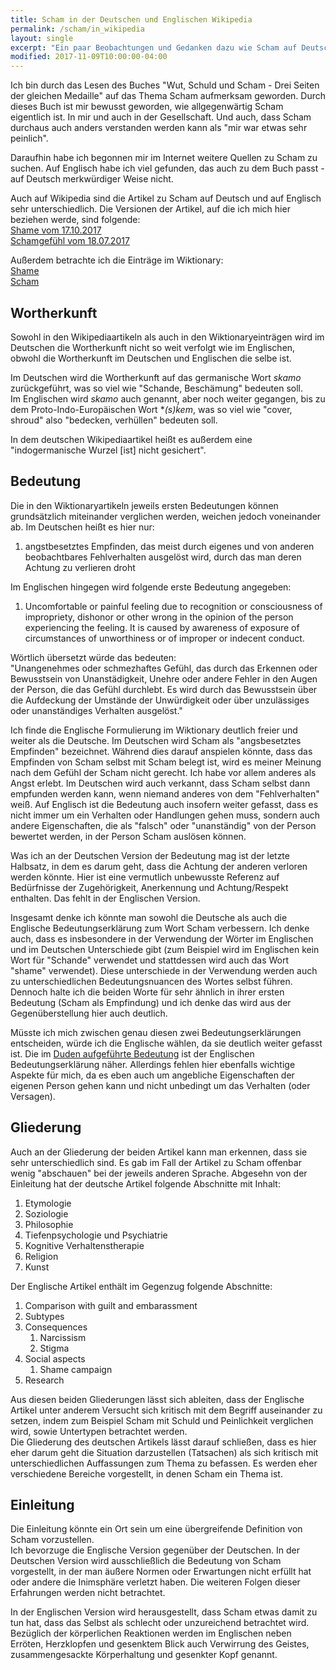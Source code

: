 ```yaml
---
title: Scham in der Deutschen und Englischen Wikipedia
permalink: /scham/in_wikipedia
layout: single
excerpt: "Ein paar Beobachtungen und Gedanken dazu wie Scham auf Deutsch und auf Englisch dargestellt wird."
modified: 2017-11-09T10:00:00-04:00
---
```


Ich bin durch das Lesen des Buches "Wut, Schuld und Scham - Drei Seiten der gleichen Medaille" auf das Thema Scham aufmerksam geworden. Durch dieses Buch ist mir bewusst geworden, wie allgegenwärtig Scham eigentlich ist. In mir und auch in der Gesellschaft. Und auch, dass Scham durchaus auch anders verstanden werden kann als "mir war etwas sehr peinlich".

Daraufhin habe ich begonnen mir im Internet weitere Quellen zu Scham zu suchen. Auf Englisch habe ich viel gefunden, das auch zu dem Buch passt - auf Deutsch merkwürdiger Weise nicht. 

Auch auf Wikipedia sind die Artikel zu Scham auf Deutsch und auf Englisch sehr unterschiedlich. Die Versionen der Artikel, auf die ich mich hier beziehen werde, sind folgende:  
[Shame vom 17.10.2017](https://en.wikipedia.org/w/index.php?title=Shame&oldid=805750912)  
[Schamgefühl vom 18.07.2017](https://de.wikipedia.org/w/index.php?title=Schamgef%C3%BChl&oldid=167383585)  

Außerdem betrachte ich die Einträge im Wiktionary:  
[Shame](https://en.wiktionary.org/w/index.php?title=shame&oldid=48005646)  
[Scham](https://de.wiktionary.org/w/index.php?title=Scham&oldid=6012616)

## Wortherkunft
Sowohl in den Wikipediaartikeln als auch in den Wiktionaryeinträgen wird im Deutschen die Wortherkunft nicht so weit verfolgt wie im Englischen, obwohl die Wortherkunft im Deutschen und Englischen die selbe ist.

Im Deutschen wird die Wortherkunft auf das germanische Wort *skamo* zurückgeführt, was so viel wie "Schande, Beschämung" bedeuten soll.  
Im Englischen wird *skamo* auch genannt, aber noch weiter gegangen, bis zu dem Proto-Indo-Europäischen Wort **(s)ḱem*, was so viel wie "cover, shroud" also "bedecken, verhüllen" bedeuten soll.

In dem deutschen Wikipediaartikel heißt es außerdem eine "indogermanische Wurzel [ist] nicht gesichert".

## Bedeutung
Die in den Wiktionaryartikeln jeweils ersten Bedeutungen können grundsätzlich miteinander verglichen werden, weichen jedoch voneinander ab.
Im Deutschen heißt es hier nur:  
1. angstbesetztes Empfinden, das meist durch eigenes und von anderen beobachtbares Fehlverhalten ausgelöst wird, durch das man deren Achtung zu verlieren droht

Im Englischen hingegen wird folgende erste Bedeutung angegeben:  
1. Uncomfortable or painful feeling due to recognition or consciousness of impropriety, dishonor or other wrong in the opinion of the person experiencing the feeling. It is caused by awareness of exposure of circumstances of unworthiness or of improper or indecent conduct.

Wörtlich übersetzt würde das bedeuten:  
"Unangenehmes oder schmezhaftes Gefühl, das durch das Erkennen oder Bewusstsein von Unanstädigkeit, Unehre oder andere Fehler in den Augen der Person, die das Gefühl durchlebt. Es wird durch das Bewusstsein über die Aufdeckung der Umstände der Unwürdigkeit oder über unzulässiges oder unanständiges Verhalten ausgelöst."

Ich finde die Englische Formulierung im Wiktionary deutlich freier und weiter als die Deutsche. Im Deutschen wird Scham als "angsbesetztes Empfinden" bezeichnet. Während dies darauf anspielen könnte, dass das Empfinden von Scham selbst mit Scham belegt ist, wird es meiner Meinung nach dem Gefühl der Scham nicht gerecht. Ich habe vor allem anderes als Angst erlebt.
Im Deutschen wird auch verkannt, dass Scham selbst dann empfunden werden kann, wenn niemand anderes von dem "Fehlverhalten" weiß. Auf Englisch ist die Bedeutung auch insofern weiter gefasst, dass es nicht immer um ein Verhalten oder Handlungen gehen muss, sondern auch andere Eigenschaften, die als "falsch" oder "unanständig" von der Person bewertet werden, in der Person Scham auslösen können.

Was ich an der Deutschen Version der Bedeutung mag ist der letzte Halbsatz, in dem es darum geht, dass die Achtung der anderen verloren werden könnte. Hier ist eine vermutlich unbewusste Referenz auf Bedürfnisse der Zugehörigkeit, Anerkennung und Achtung/Respekt enthalten. Das fehlt in der Englischen Version.

Insgesamt denke ich könnte man sowohl die Deutsche als auch die Englische Bedeutungserklärung zum Wort Scham verbessern. Ich denke auch, dass es insbesondere in der Verwendung der Wörter im Englischen und im Deutschen Unterschiede gibt (zum Beispiel wird im Englischen kein Wort für "Schande" verwendet und stattdessen wird auch das Wort "shame" verwendet). Diese unterschiede in der Verwendung werden auch zu unterschiedlichen Bedeutungsnuancen des Wortes selbst führen. Dennoch halte ich die beiden Worte für sehr ähnlich in ihrer ersten Bedeutung (Scham als Empfindung) und ich denke das wird aus der Gegenüberstellung hier auch deutlich. 

Müsste ich mich zwischen genau diesen zwei Bedeutungserklärungen entscheiden, würde ich die Englische wählen, da sie deutlich weiter gefasst ist. Die im [Duden aufgeführte Bedeutung](https://www.duden.de/rechtschreibung/Scham#Bedeutung1) ist der Englischen Bedeutungserklärung näher. Allerdings fehlen hier ebenfalls wichtige Aspekte für mich, da es eben auch um angebliche Eigenschaften der eigenen Person gehen kann und nicht unbedingt um das Verhalten (oder Versagen).

## Gliederung
Auch an der Gliederung der beiden Artikel kann man erkennen, dass sie sehr unterschiedlich sind. Es gab im Fall der Artikel zu Scham offenbar wenig "abschauen" bei der jeweils anderen Sprache.
Abgesehn von der Einleitung hat der deutsche Artikel folgende Abschnitte mit Inhalt:  
1. Etymologie  
1. Soziologie  
1. Philosophie  
1. Tiefenpsychologie und Psychiatrie  
1. Kognitive Verhaltenstherapie  
1. Religion
1. Kunst

Der Englische Artikel enthält im Gegenzug folgende Abschnitte:
1. Comparison with guilt and embarassment
2. Subtypes
3. Consequences
    1. Narcissism
    2. Stigma
4. Social aspects
    1. Shame campaign
5. Research

Aus diesen beiden Gliederungen lässt sich ableiten, dass der Englische Artikel unter anderem Versucht sich kritisch mit dem Begriff auseinander zu setzen, indem zum Beispiel Scham mit Schuld und Peinlichkeit verglichen wird, sowie Untertypen betrachtet werden.  
Die Gliederung des deutschen Artikels lässt darauf schließen, dass es hier eher darum geht die Situation darzustellen (Tatsachen) als sich kritisch mit unterschiedlichen Auffassungen zum Thema zu befassen. Es werden eher verschiedene Bereiche vorgestellt, in denen Scham ein Thema ist.

## Einleitung
Die Einleitung könnte ein Ort sein um eine übergreifende Definition von Scham vorzustellen.  
Ich bevorzuge die Englische Version gegenüber der Deutschen. In der Deutschen Version wird ausschließlich die Bedeutung von Scham vorgestellt, in der man äußere Normen oder Erwartungen nicht erfüllt hat oder andere die Inimsphäre verletzt haben. Die weiteren Folgen dieser Erfahrungen werden nicht betrachtet.

In der Englischen Version wird herausgestellt, dass Scham etwas damit zu tun hat, dass das Selbst als schlecht oder unzureichend betrachtet wird. Bezüglich der körperlichen Reaktionen werden im Englischen neben Erröten, Herzklopfen und gesenktem Blick auch Verwirrung des Geistes, zusammengesackte Körperhaltung und gesenkter Kopf genannt.